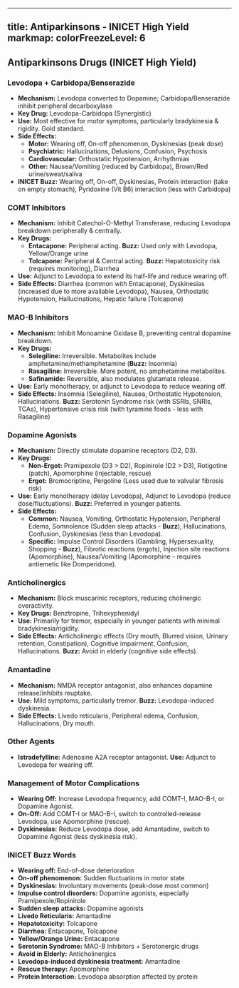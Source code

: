 
---
title: Antiparkinsons - INICET High Yield
markmap:
  colorFreezeLevel: 6
---

## Antiparkinsons Drugs (INICET High Yield)

### Levodopa + Carbidopa/Benserazide
- **Mechanism:** Levodopa converted to Dopamine; Carbidopa/Benserazide inhibit peripheral decarboxylase
- **Key Drug:** Levodopa-Carbidopa (Synergistic)
- **Use:** Most effective for motor symptoms, particularly bradykinesia & rigidity. Gold standard.
- **Side Effects:**
  - **Motor:** Wearing off, On-off phenomenon, Dyskinesias (peak dose)
  - **Psychiatric:** Hallucinations, Delusions, Confusion, Psychosis
  - **Cardiovascular:** Orthostatic Hypotension, Arrhythmias
  - **Other:** Nausea/Vomiting (reduced by Carbidopa), Brown/Red urine/sweat/saliva
- **INICET Buzz:** Wearing off, On-off, Dyskinesias, Protein interaction (take on empty stomach), Pyridoxine (Vit B6) interaction (less with Carbidopa)

### COMT Inhibitors
- **Mechanism:** Inhibit Catechol-O-Methyl Transferase, reducing Levodopa breakdown peripherally & centrally.
- **Key Drugs:**
  - **Entacapone:** Peripheral acting. **Buzz:** Used *only* with Levodopa, Yellow/Orange urine
  - **Tolcapone:** Peripheral & Central acting. **Buzz:** Hepatotoxicity risk (requires monitoring), Diarrhea
- **Use:** Adjunct to Levodopa to extend its half-life and reduce wearing off.
- **Side Effects:** Diarrhea (common with Entacapone), Dyskinesias (increased due to more available Levodopa), Nausea, Orthostatic Hypotension, Hallucinations, Hepatic failure (Tolcapone)

### MAO-B Inhibitors
- **Mechanism:** Inhibit Monoamine Oxidase B, preventing central dopamine breakdown.
- **Key Drugs:**
  - **Selegiline:** Irreversible. Metabolites include amphetamine/methamphetamine (**Buzz:** Insomnia)
  - **Rasagiline:** Irreversible. More potent, no amphetamine metabolites.
  - **Safinamide:** Reversible, also modulates glutamate release.
- **Use:** Early monotherapy, or adjunct to Levodopa to reduce wearing off.
- **Side Effects:** Insomnia (Selegiline), Nausea, Orthostatic Hypotension, Hallucinations. **Buzz:** Serotonin Syndrome risk (with SSRIs, SNRIs, TCAs), Hypertensive crisis risk (with tyramine foods - less with Rasagiline)

### Dopamine Agonists
- **Mechanism:** Directly stimulate dopamine receptors (D2, D3).
- **Key Drugs:**
  - **Non-Ergot:** Pramipexole (D3 > D2), Ropinirole (D2 > D3), Rotigotine (patch), Apomorphine (injectable, rescue)
  - **Ergot:** Bromocriptine, Pergoline (Less used due to valvular fibrosis risk)
- **Use:** Early monotherapy (delay Levodopa), Adjunct to Levodopa (reduce dose/fluctuations). **Buzz:** Preferred in younger patients.
- **Side Effects:**
  - **Common:** Nausea, Vomiting, Orthostatic Hypotension, Peripheral Edema, Somnolence (Sudden sleep attacks - **Buzz**), Hallucinations, Confusion, Dyskinesias (less than Levodopa).
  - **Specific:** Impulse Control Disorders (Gambling, Hypersexuality, Shopping - **Buzz**), Fibrotic reactions (ergots), Injection site reactions (Apomorphine), Nausea/Vomiting (Apomorphine - requires antiemetic like Domperidone).

### Anticholinergics
- **Mechanism:** Block muscarinic receptors, reducing cholinergic overactivity.
- **Key Drugs:** Benztropine, Trihexyphenidyl
- **Use:** Primarily for tremor, especially in younger patients with minimal bradykinesia/rigidity.
- **Side Effects:** Anticholinergic effects (Dry mouth, Blurred vision, Urinary retention, Constipation), Cognitive impairment, Confusion, Hallucinations. **Buzz:** Avoid in elderly (cognitive side effects).

### Amantadine
- **Mechanism:** NMDA receptor antagonist, also enhances dopamine release/inhibits reuptake.
- **Use:** Mild symptoms, particularly tremor. **Buzz:** Levodopa-induced dyskinesia.
- **Side Effects:** Livedo reticularis, Peripheral edema, Confusion, Hallucinations, Dry mouth.

### Other Agents
- **Istradefylline:** Adenosine A2A receptor antagonist. **Use:** Adjunct to Levodopa for wearing off.

### Management of Motor Complications
- **Wearing Off:** Increase Levodopa frequency, add COMT-I, MAO-B-I, or Dopamine Agonist.
- **On-Off:** Add COMT-I or MAO-B-I, switch to controlled-release Levodopa, use Apomorphine (rescue).
- **Dyskinesias:** Reduce Levodopa dose, add Amantadine, switch to Dopamine Agonist (less dyskinesia risk).

### INICET Buzz Words
- **Wearing off:** End-of-dose deterioration
- **On-off phenomenon:** Sudden fluctuations in motor state
- **Dyskinesias:** Involuntary movements (peak-dose most common)
- **Impulse control disorders:** Dopamine agonists, especially Pramipexole/Ropinirole
- **Sudden sleep attacks:** Dopamine agonists
- **Livedo Reticularis:** Amantadine
- **Hepatotoxicity:** Tolcapone
- **Diarrhea:** Entacapone, Tolcapone
- **Yellow/Orange Urine:** Entacapone
- **Serotonin Syndrome:** MAO-B Inhibitors + Serotonergic drugs
- **Avoid in Elderly:** Anticholinergics
- **Levodopa-induced dyskinesia treatment:** Amantadine
- **Rescue therapy:** Apomorphine
- **Protein Interaction:** Levodopa absorption affected by protein
